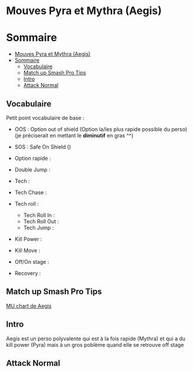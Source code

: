 # Mouves Pyra et Mythra (Aegis) 

# Sommaire

- [Mouves Pyra et Mythra (Aegis)](#mouves-pyra-et-mythra-aegis)
- [Sommaire](#sommaire)
  - [Vocabulaire](#vocabulaire)
  - [Match up Smash Pro Tips](#match-up-smash-pro-tips)
  - [Intro](#intro)
  - [Attack Normal](#attack-normal)

## Vocabulaire

Petit point vocabulaire de base :
- OOS : Option out of shield (Option la/les plus rapide possible du perso)
(je préciserait en mettant le **diminutif** en gras ^^)

- SOS : Safe On Shield () 

- Option rapide : 

- Double Jump :

- Tech :

- Tech Chase :

- Tech roll : 
  - Tech Roll In : 
  - Tech Roll Out :
  - Tech Jump : 


- Kill Power : 

- Kill Move : 

- Off/On stage : 

- Recovery :


## Match up Smash Pro Tips

[MU chart de Aegis](./picture/MU_aegis.png)

## Intro

Aegis est un perso polyvalente qui est à la fois rapide (Mythra) et qui a du kill power (Pyra) mais à un gros poblème quand elle se retrouve off stage

## Attack Normal